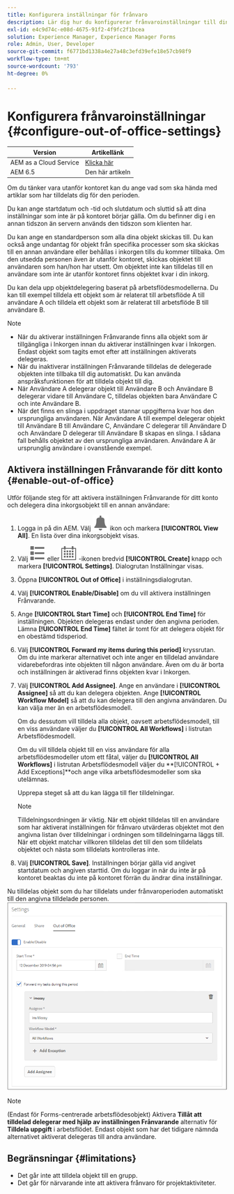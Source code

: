 ```yaml
---
title: Konfigurera inställningar för frånvaro
description: Lär dig hur du konfigurerar frånvaroinställningar till din Adobe Experience Manager Forms-instans.
exl-id: e4c9d74c-e08d-4675-91f2-4f9fc2f1bcea
solution: Experience Manager, Experience Manager Forms
role: Admin, User, Developer
source-git-commit: f6771bd1338a4e27a48c3efd39efe18e57cb98f9
workflow-type: tm+mt
source-wordcount: '793'
ht-degree: 0%

---
```


# Konfigurera frånvaroinställningar {#configure-out-of-office-settings}

| Version | Artikellänk |
| -------- | ---------------------------- |
| AEM as a Cloud Service | [Klicka här](https://experienceleague.adobe.com/docs/experience-manager-cloud-service/content/forms/create-form-centric-workflows/configure-out-of-office-settings.html) |
| AEM 6.5 | Den här artikeln |

Om du tänker vara utanför kontoret kan du ange vad som ska hända med artiklar som har tilldelats dig för den perioden.

Du kan ange startdatum och -tid och slutdatum och sluttid så att dina inställningar som inte är på kontoret börjar gälla. Om du befinner dig i en annan tidszon än servern används den tidszon som klienten har.

Du kan ange en standardperson som alla dina objekt skickas till. Du kan också ange undantag för objekt från specifika processer som ska skickas till en annan användare eller behållas i inkorgen tills du kommer tillbaka. Om den utsedda personen även är utanför kontoret, skickas objektet till användaren som han/hon har utsett. Om objektet inte kan tilldelas till en användare som inte är utanför kontoret finns objektet kvar i din inkorg.

Du kan dela upp objektdelegering baserat på arbetsflödesmodellerna. Du kan till exempel tilldela ett objekt som är relaterat till arbetsflöde A till användare A och tilldela ett objekt som är relaterat till arbetsflöde B till användare B.


>[!NOTE]
>
>* När du aktiverar inställningen Frånvarande finns alla objekt som är tillgängliga i Inkorgen innan du aktiverar inställningen kvar i Inkorgen. Endast objekt som tagits emot efter att inställningen aktiverats delegeras.
>* När du inaktiverar inställningen Frånvarande tilldelas de delegerade objekten inte tillbaka till dig automatiskt. Du kan använda anspråksfunktionen för att tilldela objekt till dig.
>* När Användare A delegerar objekt till Användare B och Användare B delegerar vidare till Användare C, tilldelas objekten bara Användare C och inte Användare B.
>* När det finns en slinga i uppdraget stannar uppgifterna kvar hos den ursprungliga användaren. När Användare A till exempel delegerar objekt till Användare B till Användare C, Användare C delegerar till Användare D och Användare D delegerar till Användare B skapas en slinga. I sådana fall behålls objektet av den ursprungliga användaren. Användare A är ursprunglig användare i ovanstående exempel.

## Aktivera inställningen Frånvarande för ditt konto {#enable-out-of-office}

Utför följande steg för att aktivera inställningen Frånvarande för ditt konto och delegera dina inkorgsobjekt till en annan användare:

1. Logga in på din AEM. Välj ![Inkorg](assets/bell.svg) ikon och markera **[!UICONTROL View All]**. En lista över dina inkorgsobjekt visas.
1. Välj ![Visa väljare](assets/viewlist.svg) eller ![Visa väljare](assets/calendar.svg) -ikonen bredvid **[!UICONTROL Create]** knapp och markera **[!UICONTROL Settings]**. Dialogrutan Inställningar visas.
1. Öppna **[!UICONTROL Out of Office]** i inställningsdialogrutan.
1. Välj **[!UICONTROL Enable/Disable]** om du vill aktivera inställningen Frånvarande.
1. Ange **[!UICONTROL Start Time]**  och **[!UICONTROL End Time]** för inställningen. Objekten delegeras endast under den angivna perioden. Lämna **[!UICONTROL End Time]** fältet är tomt för att delegera objekt för en obestämd tidsperiod.
1. Välj **[!UICONTROL Forward my items during this period]** kryssrutan. Om du inte markerar alternativet och inte anger en tilldelad användare vidarebefordras inte objekten till någon användare. Även om du är borta och inställningen är aktiverad finns objekten kvar i Inkorgen.
1. Välj **[!UICONTROL Add Assignee]**. Ange en användare i **[!UICONTROL Assignee]** så att du kan delegera objekten. Ange **[!UICONTROL Workflow Model]** så att du kan delegera till den angivna användaren. Du kan välja mer än en arbetsflödesmodell.

   Om du dessutom vill tilldela alla objekt, oavsett arbetsflödesmodell, till en viss användare väljer du **[!UICONTROL All Workflows]** i listrutan Arbetsflödesmodell. <br>

   Om du vill tilldela objekt till en viss användare för alla arbetsflödesmodeller utom ett fåtal, väljer du **[!UICONTROL All Workflows]** i listrutan Arbetsflödesmodell väljer du **[!UICONTROL + Add Exceptions]**och ange vilka arbetsflödesmodeller som ska utelämnas.
   <br>

   Upprepa steget så att du kan lägga till fler tilldelningar. <br>

   >[!NOTE]
   >
   >Tilldelningsordningen är viktig. När ett objekt tilldelas till en användare som har aktiverat inställningen för frånvaro utvärderas objektet mot den angivna listan över tilldelningar i ordningen som tilldelningarna läggs till. När ett objekt matchar villkoren tilldelas det till den som tilldelats objektet och nästa som tilldelats kontrolleras inte.

1. Välj **[!UICONTROL Save]**. Inställningen börjar gälla vid angivet startdatum och angiven starttid. Om du loggar in när du inte är på kontoret beaktas du inte på kontoret förrän du ändrar dina inställningar.

Nu tilldelas objekt som du har tilldelats under frånvaroperioden automatiskt till den angivna tilldelade personen.
![Utanför kontoret](assets/out-of-office.png)

>[!NOTE]
>
>(Endast för Forms-centrerade arbetsflödesobjekt) Aktivera **Tillåt att tilldelad delegerar med hjälp av inställningen Frånvarande** alternativ för **Tilldela uppgift** i arbetsflödet. Endast objekt som har det tidigare nämnda alternativet aktiverat delegeras till andra användare.

## Begränsningar {#limitations}

* Det går inte att tilldela objekt till en grupp.
* Det går för närvarande inte att aktivera frånvaro för projektaktiviteter.
